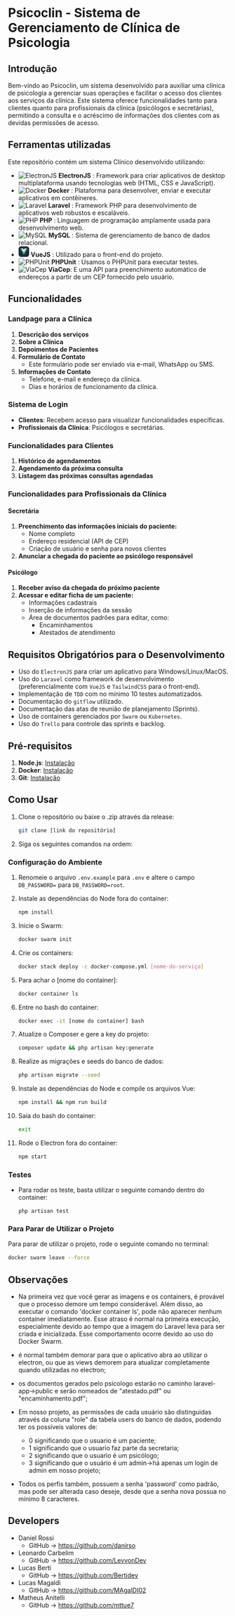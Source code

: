 # Psicoclin - Sistema de Gerenciamento de Clínica de Psicologia

## Introdução

Bem-vindo ao Psicoclin, um sistema desenvolvido para auxiliar uma clínica de psicologia a gerenciar suas operações e facilitar o acesso dos clientes aos serviços da clínica. Este sistema oferece funcionalidades tanto para clientes quanto para profissionais da clínica (psicólogos e secretárias), permitindo a consulta e o acréscimo de informações dos clientes com as devidas permissões de acesso.

## Ferramentas utilizadas
Este repositório contém um sistema Clínico desenvolvido utilizando:
- <img src="https://static-00.iconduck.com/assets.00/electron-icon-472x512-8swdbwbh.png" alt="ElectronJS" width="24" height="24"> **ElectronJS** : Framework para criar aplicativos de desktop multiplataforma usando tecnologias web (HTML, CSS e JavaScript).
- <img src="https://static-00.iconduck.com/assets.00/docker-icon-icon-2048x1479-cres2he9.png" alt="Docker" width="24" height="24"> **Docker** : Plataforma para desenvolver, enviar e executar aplicativos em contêineres.
- <img src="https://static-00.iconduck.com/assets.00/laravel-icon-497x512-uwybstke.png" alt="Laravel" width="24" height="24"> **Laravel** : Framework PHP para desenvolvimento de aplicativos web robustos e escaláveis.
- <img src="https://cdn-icons-png.flaticon.com/512/5968/5968332.png" alt="PHP" width="24" height="24"> **PHP** : Linguagem de programação amplamente usada para desenvolvimento web.
- <img src="https://www.svgrepo.com/show/303251/mysql-logo.svg" alt="MySQL" width="24" height="24"> **MySQL** : Sistema de gerenciamento de banco de dados relacional.
- <img src="https://raw.githubusercontent.com/tandpfun/skill-icons/65dea6c4eaca7da319e552c09f4cf5a9a8dab2c8/icons/VueJS-Dark.svg" alt="VueJS" width="24" height="24"> **VueJS** : Utilizado para o front-end do projeto.
- <img src="https://phpunit.de/img/phpunit.svg" alt="PHPUnit" width="38" height="24"> **PHPUnit** : Usamos o PHPUnit para executar testes.
- <img src="https://viacep.com.br/estatico/images/viacep.png.pagespeed.ce.I80LiA6qpr.png" alt="ViaCep" width="50" height="15"> **ViaCep**: E uma API para preenchimento automático de endereços a partir de um CEP fornecido pelo usuário.

## Funcionalidades

### Landpage para a Clínica
1. **Descrição dos serviços**
2. **Sobre a Clínica**
3. **Depoimentos de Pacientes**
4. **Formulário de Contato**
    - Este formulário pode ser enviado via e-mail, WhatsApp ou SMS.
5. **Informações de Contato**
    - Telefone, e-mail e endereço da clínica.
    - Dias e horários de funcionamento da clínica.

### Sistema de Login
- **Clientes**: Recebem acesso para visualizar funcionalidades específicas.
- **Profissionais da Clínica**: Psicólogos e secretárias.

### Funcionalidades para Clientes
1. **Histórico de agendamentos**
2. **Agendamento da próxima consulta**
3. **Listagem das próximas consultas agendadas**

### Funcionalidades para Profissionais da Clínica

#### Secretária
1. **Preenchimento das informações iniciais do paciente:**
    - Nome completo
    - Endereço residencial (API de CEP)
    - Criação de usuário e senha para novos clientes
2. **Anunciar a chegada do paciente ao psicólogo responsável**

#### Psicólogo
1. **Receber aviso da chegada do próximo paciente**
2. **Acessar e editar ficha de um paciente:**
    - Informações cadastrais
    - Inserção de informações da sessão
    - Área de documentos padrões para editar, como:
        - Encaminhamentos
        - Atestados de atendimento

## Requisitos Obrigatórios para o Desenvolvimento
- Uso do `ElectronJS` para criar um aplicativo para Windows/Linux/MacOS.
- Uso do `Laravel` como framework de desenvolvimento (preferencialmente com `VueJS` e `TailwindCSS` para o front-end).
- Implementação de `TDD` com no mínimo 10 testes automatizados.
- Documentação do `gitflow` utilizado.
- Documentação das atas de reunião de planejamento (Sprints).
- Uso de containers gerenciados por `Swarm` ou `Kubernetes`.
- Uso do `Trello` para controle das sprints e backlog.

## Pré-requisitos

1. **Node.js**: [Instalação](https://nodejs.org/en/download)
2. **Docker**: [Instalação](https://www.docker.com/products/docker-desktop)
3. **Git**: [Instalação](https://git-scm.com/downloads)

## Como Usar

1. Clone o repositório ou baixe o .zip através da release:
    ```sh
    git clone [link do repositório]
    ```

2. Siga os seguintes comandos na ordem:

### Configuração do Ambiente

1. Renomeie o arquivo `.env.example` para `.env` e altere o campo `DB_PASSWORD=` para `DB_PASSWORD=root`.

2. Instale as dependências do Node fora do container:
    ```sh
    npm install
    ```

3. Inicie o Swarm:
    ```sh
    docker swarm init
    ```

4. Crie os containers:
    ```sh
    docker stack deploy -c docker-compose.yml [nome-do-serviço]
    ```
5. Para achar o [nome do container]:
    ```sh
    docker container ls
    ```
   
6. Entre no bash do container:
    ```sh
    docker exec -it [nome do container] bash
    ```

7. Atualize o Composer e gere a key do projeto:
    ```sh
    composer update && php artisan key:generate
    ```

8. Realize as migrações e seeds do banco de dados:
    ```sh
    php artisan migrate --seed
    ```

9. Instale as dependências do Node e compile os arquivos Vue:
    ```sh
    npm install && npm run build
    ```

10. Saia do bash do container:
    ```sh
    exit
    ```

11. Rode o Electron fora do container:
    ```sh
    npm start
    ```

### Testes
- Para rodar os teste, basta utilizar o seguinte comando dentro do container:
   ```
   php artisan test
   ```

### Para Parar de Utilizar o Projeto
Para parar de utilizar o projeto, rode o seguinte comando no terminal:
```sh
docker swarm leave --force
```
## Observações

- Na primeira vez que você gerar as imagens e os containers, é provável que o processo demore um tempo considerável. Além disso, ao executar o comando 'docker container ls', pode não aparecer nenhum container imediatamente. Esse atraso é normal na primeira execução, especialmente devido ao tempo que a imagem do Laravel leva para ser criada e inicializada. Esse comportamento ocorre devido ao uso do Docker Swarm.
  
- é normal também demorar para que o aplicativo abra ao utilizar o electron, ou que as views demorem para atualizar completamente quando utilizadas no electron;
  
- os documentos gerados pelo psicologo estarão no caminho laravel-app->public e serão nomeados de "atestado.pdf" ou "encaminhamento.pdf";
  
- Em nosso projeto, as permissões de cada usuário são distinguidas através da coluna "role" da tabela users do banco de dados, podendo ter os possíveis valores de:
    - 0 significando que o usuario é um paciente;
	- 1 significando que o usuario faz parte da secretaria;
	- 2 significando que o usuario é um psicólogo;
	- 3 significando que o usuário é um admin->há apenas um login de admin em nosso projeto;
  
- Todos os perfis também, possuem a senha 'password' como padrão, mas pode ser alterada caso deseje, desde que a senha nova possua no mínimo 8 caracteres.
  
## Developers
   - Daniel Rossi
     - GitHub -> https://github.com/danirso
   - Leonardo Carbelim
     - GitHub ->  https://github.com/LevvonDev
   - Lucas Berti
     - GitHub -> https://github.com/Bertidev
   - Lucas Magaldi
     - GitHub -> https://github.com/MAgalDI02
   - Matheus Anitelli
     - GitHub -> https://github.com/mttue7
